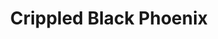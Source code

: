 ---
title: "Crippled Black Phoenix"
summary: "Rock group from the United Kingdom. Justin Greaves - electric guitar, drums, saw, keyboard, e-bow, percussion, acoustic Guitar, piano, banjo, backing vocals, songwriter Belinda Kordic - vocals Helen Stanley - piano, vocals, trumpet Andy Taylor - guitar"
image: "crippled-black-phoenix.jpg"
apple_music_artist_url: "None"
wikipedia_url: "https://en.wikipedia.org/wiki/Crippled_Black_Phoenix"
---